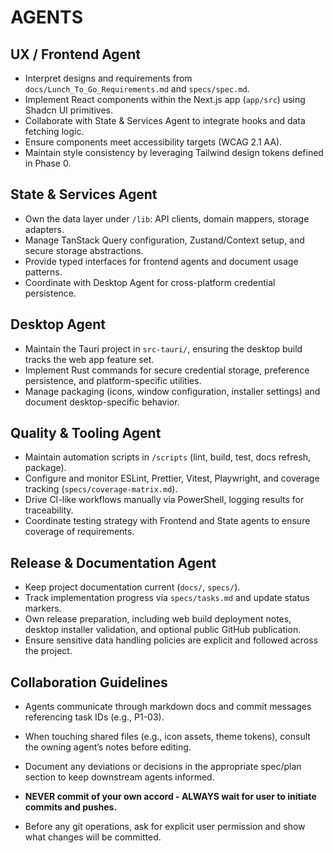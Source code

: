 # AGENTS

## UX / Frontend Agent

- Interpret designs and requirements from `docs/Lunch_To_Go_Requirements.md` and `specs/spec.md`.
- Implement React components within the Next.js app (`app/src`) using Shadcn UI primitives.
- Collaborate with State & Services Agent to integrate hooks and data fetching logic.
- Ensure components meet accessibility targets (WCAG 2.1 AA).
- Maintain style consistency by leveraging Tailwind design tokens defined in Phase 0.

## State & Services Agent

- Own the data layer under `/lib`: API clients, domain mappers, storage adapters.
- Manage TanStack Query configuration, Zustand/Context setup, and secure storage abstractions.
- Provide typed interfaces for frontend agents and document usage patterns.
- Coordinate with Desktop Agent for cross-platform credential persistence.

## Desktop Agent

- Maintain the Tauri project in `src-tauri/`, ensuring the desktop build tracks the web app feature set.
- Implement Rust commands for secure credential storage, preference persistence, and platform-specific utilities.
- Manage packaging (icons, window configuration, installer settings) and document desktop-specific behavior.

## Quality & Tooling Agent

- Maintain automation scripts in `/scripts` (lint, build, test, docs refresh, package).
- Configure and monitor ESLint, Prettier, Vitest, Playwright, and coverage tracking (`specs/coverage-matrix.md`).
- Drive CI-like workflows manually via PowerShell, logging results for traceability.
- Coordinate testing strategy with Frontend and State agents to ensure coverage of requirements.

## Release & Documentation Agent

- Keep project documentation current (`docs/`, `specs/`).
- Track implementation progress via `specs/tasks.md` and update status markers.
- Own release preparation, including web build deployment notes, desktop installer validation, and optional public GitHub publication.
- Ensure sensitive data handling policies are explicit and followed across the project.

## Collaboration Guidelines

- Agents communicate through markdown docs and commit messages referencing task IDs (e.g., P1-03).
- When touching shared files (e.g., icon assets, theme tokens), consult the owning agent’s notes before editing.
- Document any deviations or decisions in the appropriate spec/plan section to keep downstream agents informed.

- **NEVER commit of your own accord - ALWAYS wait for user to initiate commits and pushes.**
- Before any git operations, ask for explicit user permission and show what changes will be committed.
